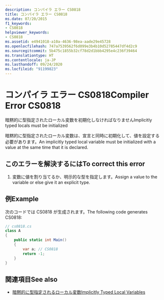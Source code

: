 ```yaml
---
description: コンパイラ エラー CS0818
title: コンパイラ エラー CS0818
ms.date: 07/20/2015
f1_keywords:
- CS0818
helpviewer_keywords:
- CS0818
ms.assetid: e4941018-a10a-4636-98ea-aade29e45728
ms.openlocfilehash: 747a7539562f6d099e3b4b10d52785447df4d2c9
ms.sourcegitcommit: 5b475c1855b32cf78d2d1bbb4295e4c236f39464
ms.translationtype: HT
ms.contentlocale: ja-JP
ms.lasthandoff: 09/24/2020
ms.locfileid: "91199823"
---
```

# <a name="compiler-error-cs0818"></a><span data-ttu-id="7e513-103">コンパイラ エラー CS0818</span><span class="sxs-lookup"><span data-stu-id="7e513-103">Compiler Error CS0818</span></span>

<span data-ttu-id="7e513-104">暗黙的に型指定されたローカル変数を初期化しなければなりません</span><span class="sxs-lookup"><span data-stu-id="7e513-104">Implicitly typed locals must be initialized</span></span>  
  
 <span data-ttu-id="7e513-105">暗黙的に型指定されたローカル変数は、宣言と同時に初期化して、値を設定する必要があります。</span><span class="sxs-lookup"><span data-stu-id="7e513-105">An implicitly typed local variable must be initialized with a value at the same time that it is declared.</span></span>  
  
## <a name="to-correct-this-error"></a><span data-ttu-id="7e513-106">このエラーを解決するには</span><span class="sxs-lookup"><span data-stu-id="7e513-106">To correct this error</span></span>  
  
1. <span data-ttu-id="7e513-107">変数に値を割り当てるか、明示的な型を指定します。</span><span class="sxs-lookup"><span data-stu-id="7e513-107">Assign a value to the variable or else give it an explicit type.</span></span>  
  
## <a name="example"></a><span data-ttu-id="7e513-108">例</span><span class="sxs-lookup"><span data-stu-id="7e513-108">Example</span></span>  

 <span data-ttu-id="7e513-109">次のコードでは CS0818 が生成されます。</span><span class="sxs-lookup"><span data-stu-id="7e513-109">The following code generates CS0818:</span></span>  
  
```csharp  
// cs0818.cs  
class A  
{  
    public static int Main()  
    {  
        var a; // CS0818  
        return -1;  
    }  
}  
```  
  
## <a name="see-also"></a><span data-ttu-id="7e513-110">関連項目</span><span class="sxs-lookup"><span data-stu-id="7e513-110">See also</span></span>

- [<span data-ttu-id="7e513-111">暗黙的に型指定されるローカル変数</span><span class="sxs-lookup"><span data-stu-id="7e513-111">Implicitly Typed Local Variables</span></span>](../programming-guide/classes-and-structs/implicitly-typed-local-variables.md)
